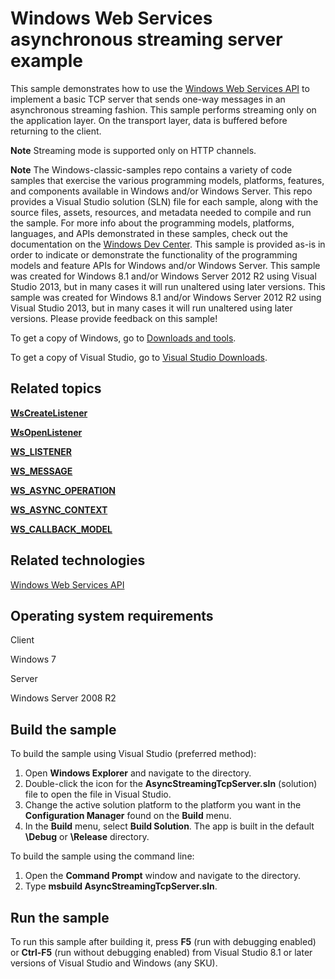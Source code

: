 Windows Web Services asynchronous streaming server example
==========================================================

This sample demonstrates how to use the [Windows Web Services API](http://msdn.microsoft.com/en-us/library/windows/desktop/dd430435) to implement a basic TCP server that sends one-way messages in an asynchronous streaming fashion. This sample performs streaming only on the application layer. On the transport layer, data is buffered before returning to the client.

**Note**  Streaming mode is supported only on HTTP channels.

**Note**  The Windows-classic-samples repo contains a variety of code samples that exercise the various programming models, platforms, features, and components available in Windows and/or Windows Server. This repo provides a Visual Studio solution (SLN) file for each sample, along with the source files, assets, resources, and metadata needed to compile and run the sample. For more info about the programming models, platforms, languages, and APIs demonstrated in these samples, check out the documentation on the [Windows Dev Center](https://dev.windows.com). This sample is provided as-is in order to indicate or demonstrate the functionality of the programming models and feature APIs for Windows and/or Windows Server. This sample was created for Windows 8.1 and/or Windows Server 2012 R2 using Visual Studio 2013, but in many cases it will run unaltered using later versions. This sample was created for Windows 8.1 and/or Windows Server 2012 R2 using Visual Studio 2013, but in many cases it will run unaltered using later versions. Please provide feedback on this sample!

To get a copy of Windows, go to [Downloads and tools](http://go.microsoft.com/fwlink/p/?linkid=301696).

To get a copy of Visual Studio, go to [Visual Studio Downloads](http://go.microsoft.com/fwlink/p/?linkid=301697).

Related topics
--------------

[**WsCreateListener**](http://msdn.microsoft.com/en-us/library/windows/desktop/dd430500)

[**WsOpenListener**](http://msdn.microsoft.com/en-us/library/windows/desktop/dd430575)

[**WS\_LISTENER**](http://msdn.microsoft.com/en-us/library/windows/desktop/dd401948)

[**WS\_MESSAGE**](http://msdn.microsoft.com/en-us/library/windows/desktop/dd401953)

[**WS\_ASYNC\_OPERATION**](http://msdn.microsoft.com/en-us/library/windows/desktop/dd401759)

[**WS\_ASYNC\_CONTEXT**](http://msdn.microsoft.com/en-us/library/windows/desktop/dd401757)

[**WS\_CALLBACK\_MODEL**](http://msdn.microsoft.com/en-us/library/windows/desktop/dd401768)

Related technologies
--------------------

[Windows Web Services API](http://msdn.microsoft.com/en-us/library/windows/desktop/dd430435)

Operating system requirements
-----------------------------

Client

Windows 7

Server

Windows Server 2008 R2

Build the sample
----------------

To build the sample using Visual Studio (preferred method):

1.  Open **Windows Explorer** and navigate to the directory.
2.  Double-click the icon for the **AsyncStreamingTcpServer.sln** (solution) file to open the file in Visual Studio.
3.  Change the active solution platform to the platform you want in the **Configuration Manager** found on the **Build** menu.
4.  In the **Build** menu, select **Build Solution**. The app is built in the default **\\Debug** or **\\Release** directory.

To build the sample using the command line:

1.  Open the **Command Prompt** window and navigate to the directory.
2.  Type **msbuild AsyncStreamingTcpServer.sln**.

Run the sample
--------------

To run this sample after building it, press **F5** (run with debugging enabled) or **Ctrl-F5** (run without debugging enabled) from Visual Studio 8.1 or later versions of Visual Studio and Windows (any SKU).

